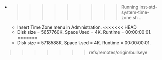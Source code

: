 * >>>>>>>>> Running inst-std-system-time-zone.sh ...
  * Insert Time Zone menu in Administration.
<<<<<<< HEAD
  * Disk size = 5657760K. Space Used = 4K. Runtime = 00:00:00:01.
=======
  * Disk size = 5718588K. Space Used = 4K. Runtime = 00:00:00:01.
>>>>>>> refs/remotes/origin/bullseye
